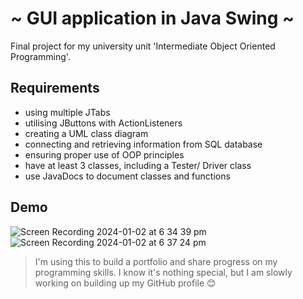# ~ GUI application in Java Swing ~
Final project for my university unit 'Intermediate Object Oriented Programming'. 

## Requirements
  - using multiple JTabs
  - utilising JButtons with ActionListeners
  - creating a UML class diagram
  - connecting and retrieving information from SQL database
  - ensuring proper use of OOP principles
  - have at least 3 classes, including a Tester/ Driver class
  - use JavaDocs to document classes and functions


## Demo
![Screen Recording 2024-01-02 at 6 34 39 pm](https://github.com/MaccaMore/Coffee-Shop-Order-Processing/assets/126552741/0995e600-72a7-4de9-9f2f-18cfaf5ea42b)
![Screen Recording 2024-01-02 at 6 37 24 pm](https://github.com/MaccaMore/Coffee-Shop-Order-Processing/assets/126552741/60df81d1-5d38-45e4-a9b9-8de2820de15b)




>I'm using this to build a portfolio and share progress on my programming skills. I know it's nothing special, but I am slowly working on building up my GitHub profile 😊

